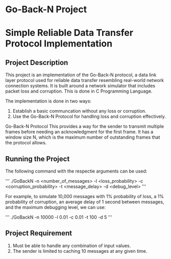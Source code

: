 # Go-Back-N Project
# Simple Reliable Data Transfer Protocol Implementation

## Project Description
This project is an implementation of the Go-Back-N protocol, a data link layer protocol used for reliable data transfer resembling real-world network connection systems. It is built around a network simulator that includes packet loss and corruption. This is done in C Programming Language.

The implementation is done in two ways:
1. Establish a basic communcation without any loss or corruption.
2. Use the Go-Back-N Protocol for handling loss and corruption effectively.

Go-Back-N Protocol
This provides a way for the sender to transmit multiple frames before needing an acknowledgment for the first frame. It has a window size N, which is the maximum number of outstanding frames that the protocol allows. 

## Running the Project
The following command with the respectie arguments can be used:

'''
./GoBackN -n <number_of_messages> -l <loss_probability> -c <corruption_probability> -t <message_delay> -d <debug_level>
'''

For example, to simulate 10,000 messages with 1% probability of loss, a 1% probability of corruption, an average delay of 1 second between messages, and the maximum debugging level, we can use:

'''
./GoBackN -n 10000 -l 0.01 -c 0.01 -t 100 -d 5
'''

## Project Requirement
1. Must be able to handle any combination of input values.
2. The sender is limited to caching 10 messages at any given time.
